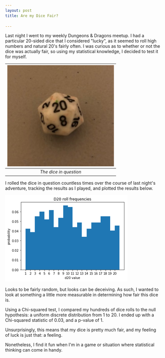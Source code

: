 ```yaml
---
layout: post
title: Are my Dice Fair?

---
```


Last night I went to my weekly Dungeons & Dragons meetup.  I had a particular 20-sided dice that I considered "lucky", as it seemed to roll high numbers and natural 20's fairly often.  I was curious as to whether or not the dice was actually fair, so using my statistical knowledge, I decided to test it for myself.


| ![d20.png](/img/d20.png) |
|:--:|
| *The dice in question* |

I rolled the dice in question countless times over the course of last night's adventure, tracking the results as I played, and plotted the results below.

<img src="/assets/img/d20_freq.png"/>

Looks to be fairly random, but looks can be deceiving.  As such, I wanted to look at something a little more measurable in determining how fair this dice is.

Using a Chi-squared test, I compared my hundreds of dice rolls to the null hypothesis: a uniform discrete distribution from 1 to 20.  I ended up with a Chi-squared statistic of 0.03, and a p-value of 1.

Unsurprisingly, this means that my dice is pretty much fair, and my feeling of luck is just that: a feeling.

Nonetheless, I find it fun when I'm in a game or situation where statistical thinking can come in handy.
